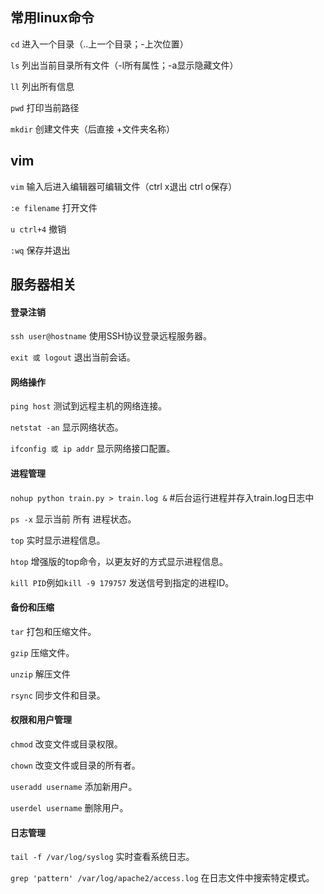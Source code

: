 ## 常用linux命令
`cd` 进入一个目录（..上一个目录；-上次位置）

`ls` 列出当前目录所有文件（-l所有属性；-a显示隐藏文件）

`ll` 列出所有信息

`pwd` 打印当前路径

`mkdir` 创建文件夹（后直接 +文件夹名称）

## vim
`vim` 输入后进入编辑器可编辑文件（ctrl x退出 ctrl o保存）

`:e filename` 打开文件

`u ctrl+4` 撤销

`:wq` 保存并退出 

## 服务器相关
#### 登录注销
`ssh user@hostname` 使用SSH协议登录远程服务器。

`exit 或 logout` 退出当前会话。

#### 网络操作
`ping host` 测试到远程主机的网络连接。

`netstat -an` 显示网络状态。

`ifconfig 或 ip addr` 显示网络接口配置。

#### 进程管理
`nohup python train.py > train.log &` #后台运行进程并存入train.log日志中

`ps -x` 显示当前 所有 进程状态。

`top` 实时显示进程信息。

`htop` 增强版的top命令，以更友好的方式显示进程信息。

`kill PID`例如`kill -9 179757` 发送信号到指定的进程ID。

#### 备份和压缩
`tar` 打包和压缩文件。

`gzip` 压缩文件。

`unzip` 解压文件

`rsync` 同步文件和目录。

#### 权限和用户管理
`chmod` 改变文件或目录权限。

`chown` 改变文件或目录的所有者。

`useradd username` 添加新用户。

`userdel username` 删除用户。

#### 日志管理
`tail -f /var/log/syslog` 实时查看系统日志。

`grep 'pattern' /var/log/apache2/access.log` 在日志文件中搜索特定模式。

